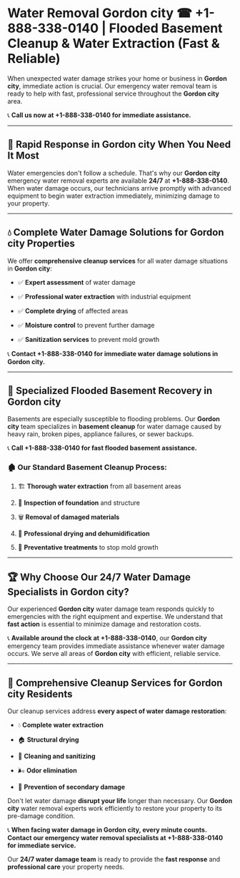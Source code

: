 # Water Removal Gordon city ☎ +1-888-338-0140 | Flooded Basement Cleanup & Water Extraction (Fast & Reliable)

When unexpected water damage strikes your home or business in **Gordon city**, immediate action is crucial. Our emergency water removal team is ready to help with fast, professional service throughout the **Gordon city** area. 

📞 **Call us now at +1-888-338-0140 for immediate assistance.**
---
## 🚀 Rapid Response in Gordon city When You Need It Most
Water emergencies don't follow a schedule. That's why our **Gordon city** emergency water removal experts are available **24/7** at **+1-888-338-0140**. When water damage occurs, our technicians arrive promptly with advanced equipment to begin water extraction immediately, minimizing damage to your property.
---
## 💧 Complete Water Damage Solutions for Gordon city Properties
We offer **comprehensive cleanup services** for all water damage situations in **Gordon city**:
- ✅ **Expert assessment** of water damage  
- ✅ **Professional water extraction** with industrial equipment  
- ✅ **Complete drying** of affected areas  
- ✅ **Moisture control** to prevent further damage  
- ✅ **Sanitization services** to prevent mold growth  
📞 **Contact +1-888-338-0140 for immediate water damage solutions in Gordon city.**
---
## 🌊 Specialized Flooded Basement Recovery in Gordon city
Basements are especially susceptible to flooding problems. Our **Gordon city** team specializes in **basement cleanup** for water damage caused by heavy rain, broken pipes, appliance failures, or sewer backups. 
📞 **Call +1-888-338-0140 for fast flooded basement assistance.**
### 🏚️ Our Standard Basement Cleanup Process:
1. 🏗️ **Thorough water extraction** from all basement areas  
2. 🔎 **Inspection of foundation** and structure  
3. 🗑️ **Removal of damaged materials**  
4. 💨 **Professional drying and dehumidification**  
5. 🚫 **Preventative treatments** to stop mold growth  
---
## 🏆 Why Choose Our 24/7 Water Damage Specialists in Gordon city?
Our experienced **Gordon city** water damage team responds quickly to emergencies with the right equipment and expertise. We understand that **fast action** is essential to minimize damage and restoration costs.
📞 **Available around the clock at +1-888-338-0140**, our **Gordon city** emergency team provides immediate assistance whenever water damage occurs. We serve all areas of **Gordon city** with efficient, reliable service.
---
## 🧹 Comprehensive Cleanup Services for Gordon city Residents
Our cleanup services address **every aspect of water damage restoration**:
- 💧 **Complete water extraction**  
- 🏠 **Structural drying**  
- 🧼 **Cleaning and sanitizing**  
- 🌬️ **Odor elimination**  
- 🚫 **Prevention of secondary damage**  
Don't let water damage **disrupt your life** longer than necessary. Our **Gordon city** water removal experts work efficiently to restore your property to its pre-damage condition.
📞 **When facing water damage in Gordon city, every minute counts. Contact our emergency water removal specialists at +1-888-338-0140 for immediate service.**
Our **24/7 water damage team** is ready to provide the **fast response** and **professional care** your property needs.
